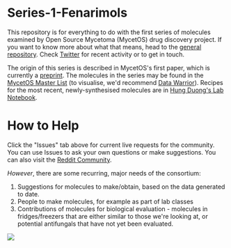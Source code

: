 # Series-1-Fenarimols
This repository is for everything to do with the first series of molecules examined by Open Source Mycetoma (MycetOS) drug discovery project. If you want to know more about what that means, head to the [general repository](https://github.com/OpenSourceMycetoma/General-Start-Here). Check [Twitter](https://twitter.com/MycetOS) for recent activity or to get in touch. 

The origin of this series is described in MycetOS's first paper, which is currently a [preprint](https://www.biorxiv.org/content/early/2018/02/02/258905).
The molecules in the series may be found in the [MycetOS Master List](http://tinyurl.com/MycetomaMols) (to visualise, we'd recommend [Data Warrior](http://www.openmolecules.org/datawarrior/download.html)). Recipes for the most recent, newly-synthesised molecules are in [Hung Duong's Lab Notebook](http://tinyurl.com/MyOS-HungELN).

# How to Help
Click the "Issues" tab above for current live requests for the community. You can use Issues to ask your own questions or make suggestions. You can also visit the [Reddit Community](https://www.reddit.com/r/OpenSourceMycetoma/).

*However*, there are some recurring, major needs of the consortium:
1) Suggestions for molecules to make/obtain, based on the data generated to date.
2) People to make molecules, for example as part of lab classes
3) Contributions of molecules for biological evaluation - molecules in fridges/freezers that are either similar to those we're looking at, or potential antifungals that have not yet been evaluated.

<img src="https://upload.wikimedia.org/wikipedia/commons/7/78/Fenarimol.svg">
